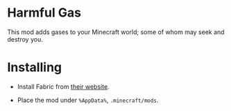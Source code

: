 # Harmful Gas

This mod adds gases to your Minecraft world; some of whom may seek and destroy you.

# Installing

- Install Fabric from [their website](http://fabricmc.net/).

- Place the mod under `%AppData%`, `.minecraft/mods`.